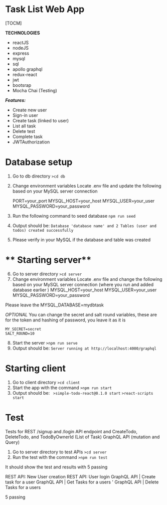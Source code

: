 # Task List Web App

[TOCM]

**TECHNOLOGIES**

- reactJS
- nodeJS
- express
- mysql
- sql
- apollo graphql
- redux-react
- jwt
- bootsrap
- Mocha Chai (Testing)

**_Features:_**

- Create new user
- Sign-in user
- Create task (linked to user)
- List all task
- Delete test
- Complete task
- JWTAuthorization

# **Database setup**

1. Go to db directory
   `>cd db`
2. Change environment variables
   Locate .env file and update the following based on your MySQL server connection

   PORT=your_port
   MYSQL_HOST=your_host
   MYSQL_USER=your_user
   MYSQL_PASSWORD=your_password

3. Run the following command to seed database
   `npm run seed `
4. Output should be:
   `Database 'database name' and 2 Tables (user and todos) created successfully `
5. Please verify in your MySQL if the database and table was created

# ** Starting server**

6.  Go to server directory
    `>cd server`
7.  Change environment variables
    Locate .env file and change the following based on your MySQL server connection (where you run and added database earlier )
    MYSQL_HOST=your_host
    MYSQL_USER=your_user
    MYSQL_PASSWORD=your_password

Please leave the MYSQL_DATABASE=mydbtask

_OPTIONAL_
You can change the secret and salt round variables, these are for the token and hashing of password, you leave it as it is

    MY_SECRET=secret
    SALT_ROUND=10

8. Start the server
   `>npm run serve`
9. Output should be:
   `Server running at http://localhost:4000/graphql`

# **Starting client**

1. Go to client directory
   `>cd client`
2. Start the app with the command
   `>npm run start`
3. Output should be:
   ` >simple-todo-react@0.1.0 start`
   `>react-scripts start`

# **Test**

Tests for REST /signup and /login API endpoint and
CreateTodo, DeleteTodo, and TodoByOwnerId (List of Task) GraphQL API (mutation and Query)

1. Go to server directory to test APIs
   `>cd server`
1. Run the test with the command
   `>npm run test`

It should show the test and results with 5 passing

REST API: New User creation
REST API: User login
GraphQL API | Create task for a user
GraphQL API | Get Tasks for a users '
GraphQL API | Delete Tasks for a users

5 passing
